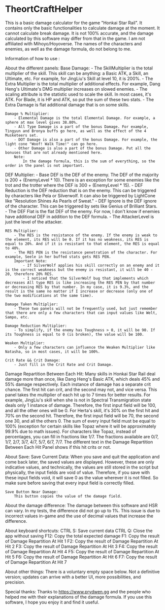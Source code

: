 # TheortCraftHelper
This is a basic damage calculator for the game "Honkai Star Rail".
It contains only the basic functionalities to calculate damage at the moment. It cannot calculate break damage. It is not 100% accurate, and the damage calculated by this software may differ from that in the game.
I am not affiliated with Mihoyo/Hoyoverse. The names of the characters and enemies, as well as the damage formula, do not belong to me.


Information of how to use : 

About the different panels:
    Base Damage:
        - The SkillMultiplier is the total multiplier of the skill. This skill can be anything: a Basic ATK, a Skill, an Ultimate, etc. For example, for JingLiu's Skill at level 10, it is 200%.
        - The Extra Multiplier is the total multiplier of additional effects. For example, Dang Heng's Ultimate's DMG multiplier increases on slowed enemies.
        - The scaling attribute is the statistic used to scale the skill. In most cases, it's ATK. For Blade, it is HP and ATK, so put the sum of these two stats.
        - The Extra Damage is flat additional damage that is on some skills.

    Damage % Multiplier:
        - Elemental Damage is the total Elemental Damage. For example, a sphere at max level gives 38.80%.
        - All Type Damage is a part of the bonus Damage. For example, Tingyun and Bronya buffs go here, as well as the effect of the 4 Musketeers set.
        - DOT Damage is also a part of the bonus Damage. For example, the light cone "Woof! Walk Time!" can go here.
        - Other Damage is also a part of the bonus Damage. Put all the bonuses that are not already mentioned here.
        Note:
            In the damage formula, this is the sum of everything, so the order in the panel is not important.

   DEF Multiplier:
    - Base DEF is the DEF of the enemy. The DEF of the majority is 200 + (EnemyLevel * 10). There is an exception for some enemies like the trot and the trotter where the DEF is 300 + (EnemyLevel * 15).
    - DEF Reduction is the DEF reduction that is on the enemy. This can be triggered by characters like Pela or Silverwolf. It can also be triggered by LightCone like "Resolution Shines As Pearls of Sweat."
    - DEF Ignore is the DEF ignore of the character. This can be triggered by sets like Genius of Brilliant Stars.
    - The DEF Flat is the flat DEF of the enemy. For now, I don't know if enemies have additional DEF in addition to the DEF formula.
    - The AttackerLevel is just the level of the attacker.

    RES Multiplier:
        - The RES is the resistance of the enemy. If the enemy is weak to the element, its RES will be 0. If it has no weakness, its RES is equal to 20%. And if it is resistant to that element, the RES is equal to 40%.
        - The RES PEN is the resistance penetration of the character. For example, Seele in her buffed stats gets RES PEN.
        Important Note:
            - If SilverWolf applies his skill correctly on an enemy and it is the correct weakness but the enemy is resistant, it will be 40 - 20, therefore 20% RES.
            - I noticed that the SilverWolf bug that implements which decreases All type RES is like increasing the RES PEN by that number or decreasing RES by that number. In my case, it is 9.3%, and the result is the same no matter if I increase or decrease (only one of the two modifications at the same time).

    Damage Taken Multiplier:
        - These two panels will not be frequently used, but just remember that there are only a few characters that can input values like Welt, Sampo, etc.

    Damage Reduction Multiplier:
        - To simplify, if the enemy has Toughness > 0, it will be 90. If its Toughness is equal to 0 (is broken), the value will be 100.

    Weaken Multiplier:
        - Only a few characters can influence the Weaken Multiplier like Natasha, so in most cases, it will be 100%.

    Crit Rate && Crit Damage:
        - Just fill in the Crit Rate and Crit Damage.


Damage Repartition Between Each Hit:
    Many skills in Honkai Star Rail deal damage more than once, like Dang Heng's Basic ATK, which deals 45% and 55% damage respectively.
    Each instance of damage has a separate crit chance. The first hit can crit, and the second may not, and vice versa.
    This panel takes the multiplier of each hit up to 7 times for better results. For example, JingLiu's skill when she is not in Spectral Transmigration state deals only 1 instance of damage. Therefore, the first input field will be 100, and all the other ones will be 0.
    For Herta's skill, it's 30% on the first hit and 70% on the second hit. Therefore, the first input field will be 70, the second one 30, and all the others 0.
    The sum of every input field must be equal to 100% (exception for certain skills like Topaz where it will be approximately 99.9% due to math issues).
    For characters like Topaz, instead of percentages, you can fill in fractions like 1/7.
    The fractions available are 0/7, 1/7, 2/7, 3/7, 4/7, 5/7, 6/7, 7/7.
    The different text in the Damage Repartition Between Each Hit Panel shows if this hit crits or not.

About Save:
    Save Current Data:
        When you save and quit the application and come back later, the saved values are displayed. However, these are only indicative values, and technically, the values are still stored in the script but physically, the input fields are void of value. Therefore, if you save with these input fields void, it will save 0 as the value wherever it is not filled. So make sure before saving that every input field is correctly filled.

    Save Button Near Damage:
        This button copies the value of the damage field.

About the damage difference:
    The damage between this software and HSR can vary. In my tests, the difference did not go up to 1%. This issue is due to incorrect values in-game and the use of decimal values that increase the difference.

About keyboard shortcuts:
    CTRL S: Save current data
    CTRL Q: Close the app without saving
    F12: Copy the total expected damage
    F1: Copy the result of Damage Repartition At Hit 1
    F2: Copy the result of Damage Repartition At Hit 2
    F3: Copy the result of Damage Repartition At Hit 3
    F4: Copy the result of Damage Repartition At Hit 4
    F5: Copy the result of Damage Repartition At Hit 5
    F6: Copy the result of Damage Repartition At Hit 6
    F7: Copy the result of Damage Repartition At Hit 7

About other things:
    There is a voluntary empty space below.
    Not a definitive version; updates can arrive with a better UI, more possibilities, and precision.

Special thanks:
    Thanks to https://www.prydwen.gg and the people who helped me with their explanations of the damage formula.
    If you use this software, I hope you enjoy it and find it useful.

